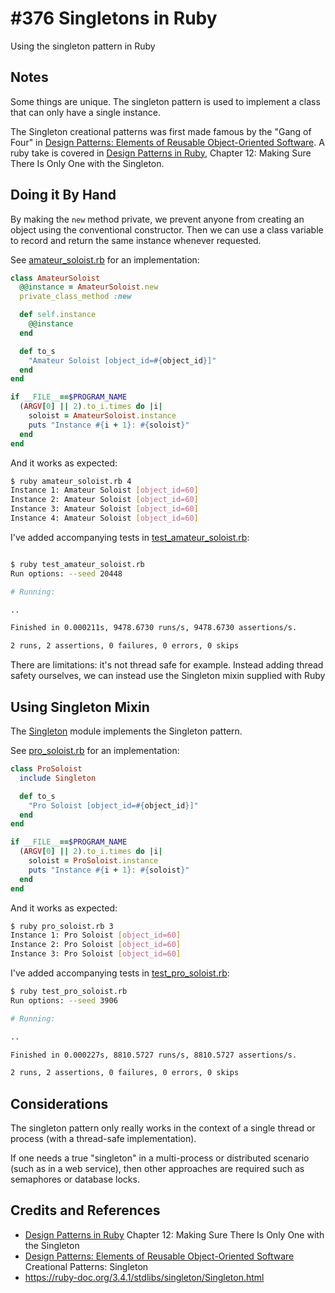 # #376 Singletons in Ruby

Using the singleton pattern in Ruby

## Notes

Some things are unique. The singleton pattern is used to implement a class that can only have a single instance.

The Singleton creational patterns was first made famous by the "Gang of Four" in [Design Patterns: Elements of Reusable Object-Oriented Software](../../design/design-patterns/). A ruby take is covered in [Design Patterns in Ruby](../design-patterns-in-ruby/), Chapter 12: Making Sure There Is Only One with the Singleton.

## Doing it By Hand

By making the `new` method private, we prevent anyone from creating an object using the conventional constructor.
Then we can use a class variable to record and return the same instance whenever requested.

See [amateur_soloist.rb](./amateur_soloist.rb) for an implementation:

```ruby
class AmateurSoloist
  @@instance = AmateurSoloist.new
  private_class_method :new

  def self.instance
    @@instance
  end

  def to_s
    "Amateur Soloist [object_id=#{object_id}]"
  end
end

if __FILE__==$PROGRAM_NAME
  (ARGV[0] || 2).to_i.times do |i|
    soloist = AmateurSoloist.instance
    puts "Instance #{i + 1}: #{soloist}"
  end
end
```

And it works as expected:

```sh
$ ruby amateur_soloist.rb 4
Instance 1: Amateur Soloist [object_id=60]
Instance 2: Amateur Soloist [object_id=60]
Instance 3: Amateur Soloist [object_id=60]
Instance 4: Amateur Soloist [object_id=60]
```

I've added accompanying tests in [test_amateur_soloist.rb](./test_amateur_soloist.rb):

```sh

$ ruby test_amateur_soloist.rb
Run options: --seed 20448

# Running:

..

Finished in 0.000211s, 9478.6730 runs/s, 9478.6730 assertions/s.

2 runs, 2 assertions, 0 failures, 0 errors, 0 skips
```

There are limitations: it's not thread safe for example.
Instead adding thread safety ourselves, we can instead use the Singleton mixin supplied with Ruby

## Using Singleton Mixin

The [Singleton](https://ruby-doc.org/3.4.1/stdlibs/singleton/Singleton.html) module implements the Singleton pattern.

See [pro_soloist.rb](./pro_soloist.rb) for an implementation:

```ruby
class ProSoloist
  include Singleton

  def to_s
    "Pro Soloist [object_id=#{object_id}]"
  end
end

if __FILE__==$PROGRAM_NAME
  (ARGV[0] || 2).to_i.times do |i|
    soloist = ProSoloist.instance
    puts "Instance #{i + 1}: #{soloist}"
  end
end
```

And it works as expected:

```sh
$ ruby pro_soloist.rb 3
Instance 1: Pro Soloist [object_id=60]
Instance 2: Pro Soloist [object_id=60]
Instance 3: Pro Soloist [object_id=60]
```

I've added accompanying tests in [test_pro_soloist.rb](./test_pro_soloist.rb):

```sh
$ ruby test_pro_soloist.rb
Run options: --seed 3906

# Running:

..

Finished in 0.000227s, 8810.5727 runs/s, 8810.5727 assertions/s.

2 runs, 2 assertions, 0 failures, 0 errors, 0 skips
```

## Considerations

The singleton pattern only really works in the context of a single thread or process (with a thread-safe implementation).

If one needs a true "singleton" in a multi-process or distributed scenario (such as in a web service), then other approaches are required such as semaphores or database locks.

## Credits and References

* [Design Patterns in Ruby](../design-patterns-in-ruby/) Chapter 12: Making Sure There Is Only One with the Singleton
* [Design Patterns: Elements of Reusable Object-Oriented Software](../../design/design-patterns/) Creational Patterns: Singleton
* <https://ruby-doc.org/3.4.1/stdlibs/singleton/Singleton.html>
